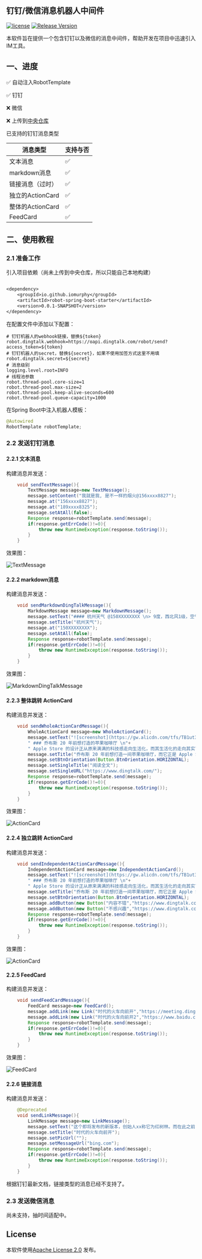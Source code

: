 ## 钉钉/微信消息机器人中间件

[![license](https://img.shields.io/badge/license-Apache%20License%202.0-brightgreen.svg?style=flat)](https://github.com/murphy-li/Clipboard2Voice/blob/master/LICENSE)
[![Release Version](https://img.shields.io/badge/snapshot-v0.0.1-red.svg)](https://github.com/IOMurphy/robot-spring-boot-starter/release)

本软件旨在提供一个包含钉钉以及微信的消息中间件，帮助开发在项目中迅速引入IM工具。

## 一、进度

✅ 自动注入RobotTemplate

✅ 钉钉

❌ 微信

❌ 上传到[中央仓库](https://mvnrepository.com/)

已支持的钉钉消息类型

|消息类型|支持与否|
|-------|----|
|文本消息| ✅|
|markdown消息|✅|
|链接消息（过时）|✅|
|独立的ActionCard|✅|
|整体的ActionCard|✅|
|FeedCard|✅|

## 二、使用教程

### 2.1 准备工作

引入项目依赖（尚未上传到中央仓库，所以只能自己本地构建）

```dtd

<dependency>
    <groupId>io.github.iomurphy</groupId>
    <artifactId>robot-spring-boot-starter</artifactId>
    <version>0.0.1-SNAPSHOT</version>
</dependency>
```

在配置文件中添加以下配置：

```properties
# 钉钉机器人的webhook链接，替换${token}
robot.dingtalk.webhook=https://oapi.dingtalk.com/robot/send?access_token=${token}
# 钉钉机器人的secret，替换${secret}，如果不使用加签方式这里不用填
robot.dingtalk.secret=${secret}
# 消息级别
logging.level.root=INFO
# 线程池参数
robot.thread-pool.core-size=1
robot.thread-pool.max-size=2
robot.thread-pool.keep-alive-seconds=600
robot.thread-pool.queue-capacity=1000
```

在Spring Boot中注入机器人模板：

```java
@Autowired
RobotTemplate robotTemplate;
```

### 2.2 发送钉钉消息

#### 2.2.1 文本消息

构建消息并发送：

```java
    void sendTextMessage(){
        TextMessage message=new TextMessage();
        message.setContent("我就是我, 是不一样的烟火@156xxxx8827");
        message.at("156xxxx8827");
        message.at("189xxxx8325");
        message.setAtAll(false);
        Response response=robotTemplate.send(message);
        if(response.getErrCode()!=0){
            throw new RuntimeException(response.toString());
        }
    }
```

效果图：

![TextMessage](https://static-aliyun-doc.oss-accelerate.aliyuncs.com/assets/img/zh-CN/4099076061/p131215.png)

#### 2.2.2 markdown消息

构建消息并发送：

```java
    void sendMarkdownDingTalkMessage(){
        MarkdownMessage message=new MarkdownMessage();
        message.setText("#### 杭州天气 @150XXXXXXXX \n> 9度，西北风1级，空气良89，相对温度73%\n> ![screenshot](https://img.alicdn.com/tfs/TB1NwmBEL9TBuNjy1zbXXXpepXa-2400-1218.png)\n> ###### 10点20分发布 [天气](https://www.dingtalk.com) \n");
        message.setTitle("杭州天气");
        message.at("150XXXXXXXX");
        message.setAtAll(false);
        Response response=robotTemplate.send(message);
        if(response.getErrCode()!=0){
            throw new RuntimeException(response.toString());
        }
    }
```

效果图：

![MarkdownDingTalkMessage](https://static-aliyun-doc.oss-accelerate.aliyuncs.com/assets/img/zh-CN/4099076061/p131216.png)

#### 2.2.3 整体跳转 ActionCard

构建消息并发送：

```java
    void sendWholeActionCardMessage(){
        WholeActionCard message=new WholeActionCard();
        message.setText("![screenshot](https://gw.alicdn.com/tfs/TB1ut3xxbsrBKNjSZFpXXcXhFXa-846-786.png) \n"+
        " ### 乔布斯 20 年前想打造的苹果咖啡厅 \n"+
        " Apple Store 的设计正从原来满满的科技感走向生活化，而其生活化的走向其实可以追溯到 20 年前苹果一个建立咖啡馆的计划");
        message.setTitle("乔布斯 20 年前想打造一间苹果咖啡厅，而它正是 Apple Store 的前身");
        message.setBtnOrientation(Button.BtnOrientation.HORIZONTAL);
        message.setSingleTitle("阅读全文");
        message.setSingleURL("https://www.dingtalk.com/");
        Response response=robotTemplate.send(message);
        if(response.getErrCode()!=0){
            throw new RuntimeException(response.toString());
        }
    }
```

效果图：

![ActionCard](https://static-aliyun-doc.oss-accelerate.aliyuncs.com/assets/img/zh-CN/5099076061/p131217.png)

#### 2.2.4 独立跳转 ActionCard

构建消息并发送：

```java
    void sendIndependentActionCardMessage(){
        IndependentActionCard message=new IndependentActionCard();
        message.setText("![screenshot](https://gw.alicdn.com/tfs/TB1ut3xxbsrBKNjSZFpXXcXhFXa-846-786.png) \n"+
        " ### 乔布斯 20 年前想打造的苹果咖啡厅 \n"+
        " Apple Store 的设计正从原来满满的科技感走向生活化，而其生活化的走向其实可以追溯到 20 年前苹果一个建立咖啡馆的计划");
        message.setTitle("乔布斯 20 年前想打造一间苹果咖啡厅，而它正是 Apple Store 的前身");
        message.setBtnOrientation(Button.BtnOrientation.HORIZONTAL);
        message.addButton(new Button("内容不错","https://www.dingtalk.com/"));
        message.addButton(new Button("不感兴趣","https://www.dingtalk.com/"));
        Response response=robotTemplate.send(message);
        if(response.getErrCode()!=0){
            throw new RuntimeException(response.toString());
        }
    }
```

效果图：

![ActionCard](https://static-aliyun-doc.oss-accelerate.aliyuncs.com/assets/img/zh-CN/5099076061/p131218.png)

#### 2.2.5 FeedCard

构建消息并发送：

```java
    void sendFeedCardMessage(){
        FeedCard message=new FeedCard();
        message.addLink(new Link("时代的火车向前开","https://meeting.dingtalk.com/app?spm=a213l2.13146415.4929779444.110.7f1521c9fqUNVl&acm=lb-zebra-522635-9150460.1003.4.8899223&scm=1003.4.lb-zebra-522635-9150460.OTHER_16100607822421_8899223","https://img.alicdn.com/imgextra/i4/O1CN01hVN23L1EmUhpVvNBk_!!6000000000394-2-tps-146-146.png"));
        message.addLink(new Link("时代的火车向前开2","https://www.baidu.com","https://img.alicdn.com/imgextra/i2/O1CN01vj0PSK1QKLkvuqeC2_!!6000000001957-2-tps-146-146.png"));
        Response response=robotTemplate.send(message);
        if(response.getErrCode()!=0){
            throw new RuntimeException(response.toString());
        }
    }
```

效果图：

![FeedCard](https://static-aliyun-doc.oss-accelerate.aliyuncs.com/assets/img/zh-CN/5099076061/p131219.png)

#### 2.2.6 链接消息

构建消息并发送：

```java
    @Deprecated
    void sendLinkMessage(){
        LinkMessage message=new LinkMessage();
        message.setText("这个即将发布的新版本，创始人xx称它为红树林。而在此之前，每当面临重大升级，产品经理们都会取一个应景的代号，这一次，为什么是红树林");
        message.setTitle("时代的火车向前开");
        message.setPicUrl("");
        message.setMessageUrl("bing.com");
        Response response=robotTemplate.send(message);
        if(response.getErrCode()!=0){
            throw new RuntimeException(response.toString());
        }
    }
```

根据钉钉最新文档，链接类型的消息已经不支持了。

### 2.3 发送微信消息

尚未支持，抽时间适配中。

## License

本软件使用[Apache License 2.0](https://github.com/IOMurphy/https://github.com/IOMurphy/robot-spring-boot-starter/blob/main/LICENSE)
发布。